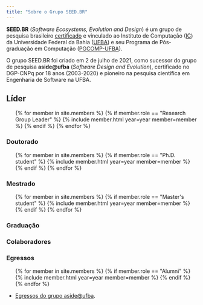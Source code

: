 ```yaml
---
title: "Sobre o Grupo SEED.BR"
---
```



__SEED.BR__ (_Software Ecosystems, Evolution and Design_) é um grupo de pesquisa brasileiro
[certificado](https://dgp.cnpq.br/dgp/espelhogrupo/795424) e 
vinculado ao Instituto de Computação ([IC](https://computacao.ufba.br/)) 
da Universidade Federal da Bahia ([UFBA](https://portal.ufba.br)) e seu
Programa de Pós-graduação em Computação ([PGCOMP-UFBA](https://pgcomp.ufba.br)).


O grupo SEED.BR foi criado em 2 de julho de 2021, 
como sucessor do grupo de pesquisa __aside@ufba__ (_Software Design and Evolution_),
certificado no DGP-CNPq por 18 anos (2003-2020)
e pioneiro na pesquisa científica em Engenharia de Software na UFBA.


## Líder

<ul class="members-list">
{% for member in site.members %}
  {% if member.role == "Research Group Leader" %}
    {% include member.html year=year member=member %}
  {% endif %}
{% endfor %}
</ul>

### Doutorado

<ul class="members-list">
{% for member in site.members %}
  {% if member.role == "Ph.D. student" %}
    {% include member.html year=year member=member %}
  {% endif %}
{% endfor %}
</ul>

### Mestrado

<ul class="members-list">
{% for member in site.members %}
  {% if member.role == "Master's student" %}
    {% include member.html year=year member=member %}
  {% endif %}
{% endfor %}
</ul>

### Graduação


### Colaboradores
 

### Egressos

<ul class="members-list">
{% for member in site.members %}
  {% if member.role == "Alumni" %}
    {% include member.html year=year member=member %}
  {% endif %}
{% endfor %}
</ul>

+ [Egressos do grupo aside@ufba](http://wiki.dcc.ufba.br/Aside/Pessoas).


